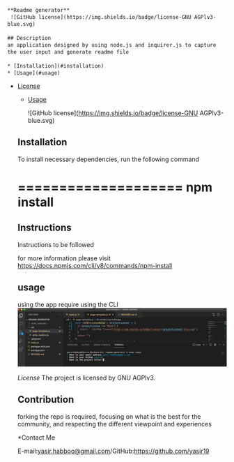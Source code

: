 

    **Readme generator** 
     ![GitHub license](https://img.shields.io/badge/license-GNU AGPlv3-blue.svg)

    ## Description
    an application designed by using node.js and inquirer.js to capture the user input and generate readme file
    
    * [Installation](#installation)
    * [Usage](#usage)

    
 * [License](#license)


    * [Usage](#usage)

      ![GitHub license](https://img.shields.io/badge/license-GNU AGPlv3-blue.svg)

     ## Installation

     To install necessary dependencies, run the following command

     ====================
     npm install
     ====================
    
    ## Instructions
        
    Instructions to be followed 
        
    for more information please visit https://docs.npmjs.com/cli/v8/commands/npm-install

        
    
    ## usage

    using the app require using the CLI
    ![](assets/Screen.png)

        
    *License*
    The project is licensed by GNU AGPlv3.
    
    ## Contribution
    forking the repo is required, focusing on what is the best for the community, and respecting the different viewpoint and experiences

        
    
     *Contact Me 

     E-mail:yasir.habboo@gmail.com/GitHub:https://github.com/yasir19

    
